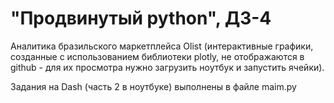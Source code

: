 # "Продвинутый python", ДЗ-4

Аналитика бразильского маркетплейса Olist (интерактивные графики, созданные с использованием библиотеки plotly, не отображаются в github - для их просмотра нужно загрузить ноутбук и запустить ячейки).

Задания на Dash (часть 2 в ноутбуке) выполнены в файле maim.py
